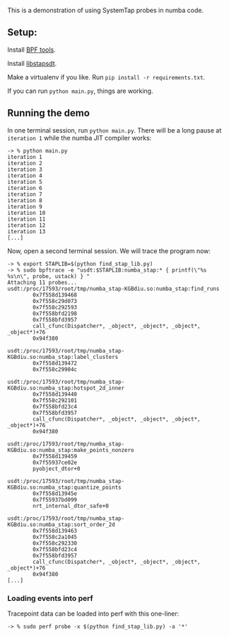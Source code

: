 This is a demonstration of using SystemTap probes in numba code.

## Setup:
Install [BPF tools](https://github.com/iovisor/bcc).

Install [libstapsdt](https://github.com/sthima/libstapsdt).

Make a virtualenv if you like. Run `pip install -r requirements.txt`.

If you can run `python main.py`, things are working.

## Running the demo

In one terminal session, run `python main.py`. There will be a long pause at
`iteration 1` while the numba JIT compiler works:

```
-> % python main.py
iteration 1
iteration 2
iteration 3
iteration 4
iteration 5
iteration 6
iteration 7
iteration 8
iteration 9
iteration 10
iteration 11
iteration 12
iteration 13
[...]
```

Now, open a second terminal session. We will trace the program now:
```
-> % export STAPLIB=$(python find_stap_lib.py)
-> % sudo bpftrace -e "usdt:$STAPLIB:numba_stap:* { printf(\"%s %s\n\", probe, ustack) } "
Attaching 11 probes...
usdt:/proc/17593/root/tmp/numba_stap-KGBdiu.so:numba_stap:find_runs
        0x7f558d139468
        0x7f558c29d073
        0x7f558c292593
        0x7f558bfd2198
        0x7f558bfd3957
        call_cfunc(Dispatcher*, _object*, _object*, _object*, _object*)+76
        0x94f380

usdt:/proc/17593/root/tmp/numba_stap-KGBdiu.so:numba_stap:label_clusters
        0x7f558d139472
        0x7f558c29904c

usdt:/proc/17593/root/tmp/numba_stap-KGBdiu.so:numba_stap:hotspot_2d_inner
        0x7f558d139440
        0x7f558c292101
        0x7f558bfd23c4
        0x7f558bfd3957
        call_cfunc(Dispatcher*, _object*, _object*, _object*, _object*)+76
        0x94f380

usdt:/proc/17593/root/tmp/numba_stap-KGBdiu.so:numba_stap:make_points_nonzero
        0x7f558d139459
        0x7f55937ce02e
        pyobject_dtor+0

usdt:/proc/17593/root/tmp/numba_stap-KGBdiu.so:numba_stap:quantize_points
        0x7f558d13945e
        0x7f55937bd099
        nrt_internal_dtor_safe+0

usdt:/proc/17593/root/tmp/numba_stap-KGBdiu.so:numba_stap:sort_order_2d
        0x7f558d139463
        0x7f558c2a1045
        0x7f558c292330
        0x7f558bfd23c4
        0x7f558bfd3957
        call_cfunc(Dispatcher*, _object*, _object*, _object*, _object*)+76
        0x94f380
[...]
```

### Loading events into perf

Tracepoint data can be loaded into perf with this one-liner:
```
-> % sudo perf probe -x $(python find_stap_lib.py) -a '*'
```
